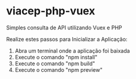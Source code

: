 # viacep-php-vuex
Simples consulta de API utilizando Vuex e PHP

Realize estes passos para Inicializar a Aplicação:

1. Abra um terminal onde a aplicação foi baixada
2. Execute o comando "npm install"
3. Execute o comando "npm build"
4. Execute o comando "npm preview"
